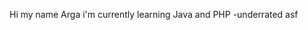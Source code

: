 Hi my name Arga
i'm currently learning Java and PHP
-underrated asf

<!---
ArgaXD/ArgaXD is a ✨ special ✨ repository because its `README.md` (this file) appears on your GitHub profile.
You can click the Preview link to take a look at your changes.
--->
